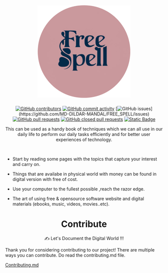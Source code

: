 # <div style="text-align:center"><img src="images/cropped_logo.png" alt="Logo" style="height:296px; width:296px;"></div>




<div align="center">

[![GitHub contributors](https://img.shields.io/github/contributors/MD-DILDAR-MANDAL/FREE_SPELL?style=flat-square)](https://github.com/MD-DILDAR-MANDAL/FREE_SPELL/graphs/contributors)
[![GitHub commit activity](https://img.shields.io/github/commit-activity/t/MD-DILDAR-MANDAL/FREE_SPELL?style=flat-square&color=%2300FF00)](https://github.com/MD-DILDAR-MANDAL/FREE_SPELL/graphs/commit-activity)
[![GitHub issues](https://img.shields.io/github/issues/MD-DILDAR-MANDAL/FREE_SPELL?style=flat-square&color=!%5BGitHub%20issues%5D(https%3A%2F%2Fimg.shields.io%2Fgithub%2Fissues%2FMD-DILDAR-MANDAL%2FFREE_SPELL%3Fcolor%3D%2520%252300FF00))](https://github.com/MD-DILDAR-MANDAL/FREE_SPELL/issues)
[![GitHub pull requests](https://img.shields.io/github/issues-pr-raw/MD-DILDAR-MANDAL/FREE_SPELL?style=flat-square&color=blue)](https://github.com/MD-DILDAR-MANDAL/FREE_SPELL/pulls)
[![GitHub closed pull requests](https://img.shields.io/github/issues-pr-closed-raw/MD-DILDAR-MANDAL/FREE_SPELL?style=flat-square&color=blue)](https://github.com/MD-DILDAR-MANDAL/FREE_SPELL/pulls?q=is%3Apr+is%3Aclosed)
[![Static Badge](https://img.shields.io/badge/Conventional_Commits--%20?style=flat-square)](https://www.conventionalcommits.org/en/v1.0.0/)

</div>


<p align="center">
This can be used as a handy book of techniques which we can all use in our daily life to perform our daily tasks efficiently and for better user experiences of technology.
</p> 

<br/>


- Start by reading some pages with the topics that capture your interest and carry on.

- Things that are availabe in physical world with money can be found in digital version with free of cost.

- Use your computer to the fullest possible ,reach the razor edge.

- The art of using free & opensource software website and digital materials (ebooks, music, videos, movies..etc). 

<h1 align="center">Contribute</h1>
 <p align="center">✍️ Let's Document the Digital World !!!
</p>
Thank you for considering contributing to our project! There are multiple ways you can contribute. Do read the contributing.md file.

[Contributing.md](https://github.com/MD-DILDAR-MANDAL/FREE_SPELL/blob/main/CONTRIBUTING.md)
